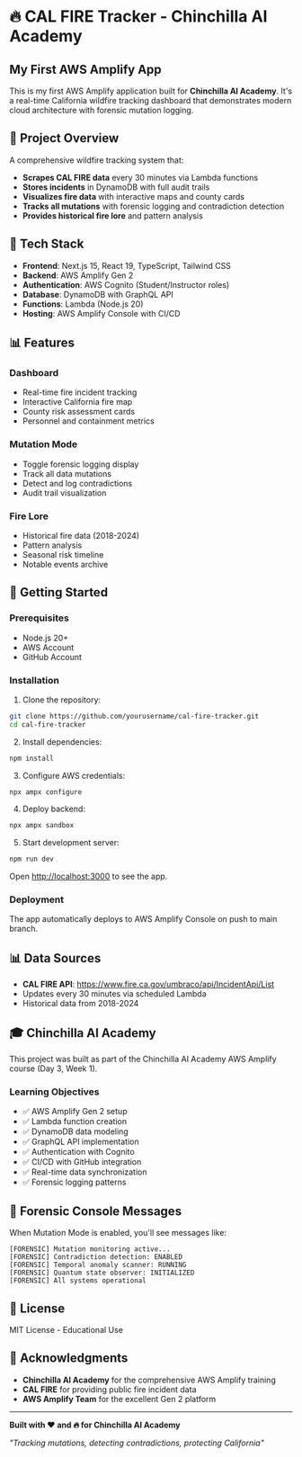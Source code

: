 # 🔥 CAL FIRE Tracker - Chinchilla AI Academy

## My First AWS Amplify App

This is my first AWS Amplify application built for **Chinchilla AI Academy**. It's a real-time California wildfire tracking dashboard that demonstrates modern cloud architecture with forensic mutation logging.

## 🎯 Project Overview

A comprehensive wildfire tracking system that:
- **Scrapes CAL FIRE data** every 30 minutes via Lambda functions
- **Stores incidents** in DynamoDB with full audit trails
- **Visualizes fire data** with interactive maps and county cards
- **Tracks all mutations** with forensic logging and contradiction detection
- **Provides historical fire lore** and pattern analysis

## 🚀 Tech Stack

- **Frontend**: Next.js 15, React 19, TypeScript, Tailwind CSS
- **Backend**: AWS Amplify Gen 2
- **Authentication**: AWS Cognito (Student/Instructor roles)
- **Database**: DynamoDB with GraphQL API
- **Functions**: Lambda (Node.js 20)
- **Hosting**: AWS Amplify Console with CI/CD

## 📊 Features

### Dashboard
- Real-time fire incident tracking
- Interactive California fire map
- County risk assessment cards
- Personnel and containment metrics

### Mutation Mode
- Toggle forensic logging display
- Track all data mutations
- Detect and log contradictions
- Audit trail visualization

### Fire Lore
- Historical fire data (2018-2024)
- Pattern analysis
- Seasonal risk timeline
- Notable events archive

## 🚦 Getting Started

### Prerequisites
- Node.js 20+
- AWS Account
- GitHub Account

### Installation

1. Clone the repository:
```bash
git clone https://github.com/yourusername/cal-fire-tracker.git
cd cal-fire-tracker
```

2. Install dependencies:
```bash
npm install
```

3. Configure AWS credentials:
```bash
npx ampx configure
```

4. Deploy backend:
```bash
npx ampx sandbox
```

5. Start development server:
```bash
npm run dev
```

Open [http://localhost:3000](http://localhost:3000) to see the app.

### Deployment

The app automatically deploys to AWS Amplify Console on push to main branch.

## 📊 Data Sources

- **CAL FIRE API**: https://www.fire.ca.gov/umbraco/api/IncidentApi/List
- Updates every 30 minutes via scheduled Lambda
- Historical data from 2018-2024

## 🎓 Chinchilla AI Academy

This project was built as part of the Chinchilla AI Academy AWS Amplify course (Day 3, Week 1).

### Learning Objectives
- ✅ AWS Amplify Gen 2 setup
- ✅ Lambda function creation
- ✅ DynamoDB data modeling
- ✅ GraphQL API implementation
- ✅ Authentication with Cognito
- ✅ CI/CD with GitHub integration
- ✅ Real-time data synchronization
- ✅ Forensic logging patterns

## 🐛 Forensic Console Messages

When Mutation Mode is enabled, you'll see messages like:
```
[FORENSIC] Mutation monitoring active...
[FORENSIC] Contradiction detection: ENABLED
[FORENSIC] Temporal anomaly scanner: RUNNING
[FORENSIC] Quantum state observer: INITIALIZED
[FORENSIC] All systems operational
```

## 📄 License

MIT License - Educational Use

## 🙏 Acknowledgments

- **Chinchilla AI Academy** for the comprehensive AWS Amplify training
- **CAL FIRE** for providing public fire incident data
- **AWS Amplify Team** for the excellent Gen 2 platform

---

**Built with ❤️ and 🔥 for Chinchilla AI Academy**

*"Tracking mutations, detecting contradictions, protecting California"*
